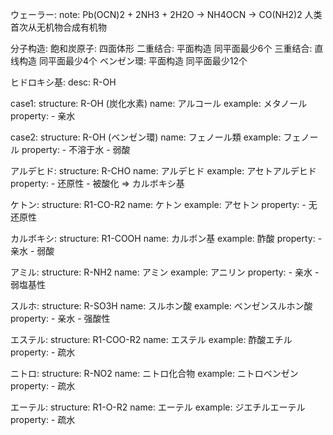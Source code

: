 
ウェーラー:
  note: Pb(OCN)2 + 2NH3 + 2H2O -> NH4OCN -> CO(NH2)2 人类首次从无机物合成有机物

分子构造:
  飽和炭原子: 四面体形
  二重结合: 平面构造 同平面最少6个
  三重结合: 直线构造 同平面最少4个
  ベンゼン環: 平面构造 同平面最少12个

ヒドロキシ基:
  desc: R-OH

  case1:
    structure: R-OH (炭化水素)
    name: アルコール
    example: メタノール
    property:
      - 亲水

  case2:
    structure: R-OH (ベンゼン環)
    name: フェノール類
    example: フェノール
    property:
      - 不溶于水
      - 弱酸

アルデヒド:
  structure: R-CHO
  name: アルデヒド
  example: アセトアルデヒド
  property:
    - 还原性
    - 被酸化 => カルボキシ基

ケトン:
  structure: R1-CO-R2
  name: ケトン
  example: アセトン
  property:
    - 无还原性

カルボキシ:
  structure: R1-COOH
  name: カルボン基
  example: 酢酸
  property:
    - 亲水
    - 弱酸

アミル:
  structure: R-NH2
  name: アミン
  example: アニリン
  property:
    - 亲水
    - 弱塩基性

スルホ:
  structure: R-SO3H
  name: スルホン酸
  example: ベンゼンスルホン酸
  property:
    - 亲水
    - 强酸性

エステル:
  structure: R1-COO-R2
  name: エステル
  example: 酢酸エチル
  property:
    - 疏水

ニトロ:
  structure: R-NO2
  name: ニトロ化合物
  example: ニトロベンゼン
  property:
    - 疏水

エーテル:
  structure: R1-O-R2
  name: エーテル
  example: ジエチルエーテル
  property:
    - 疏水
